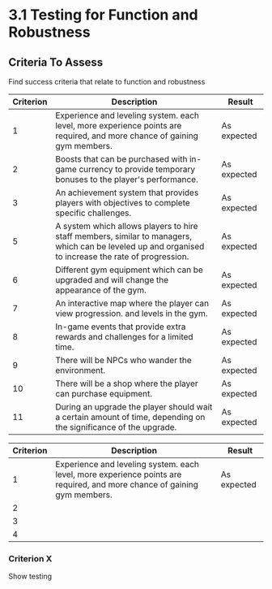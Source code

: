 # 3.1 Testing for Function and Robustness

## Criteria To Assess

Find success criteria that relate to function and robustness

| Criterion | Description                                                                                                                                           | Result      |
| --------- | ----------------------------------------------------------------------------------------------------------------------------------------------------- | ----------- |
| 1         | Experience and leveling system. each level, more experience points are required, and more chance of gaining gym members.                              | As expected |
| 2         | Boosts that can be purchased with in-game currency to provide temporary bonuses to the player's performance.                                          | As expected |
| 3         | An achievement system that provides players with objectives to complete specific challenges.                                                          | As expected |
| 5         | A system which allows players to hire staff members, similar to managers,  which can be leveled up and organised to increase the rate of progression. | As expected |
| 6         | Different gym equipment which can be upgraded and will change the appearance of the gym.                                                              | As expected |
| 7         | An interactive map where the player can view progression. and levels in the gym.                                                                      | As expected |
| 8         | In-game events that provide extra rewards and challenges for a limited time.                                                                          | As expected |
| 9         | There will be NPCs who wander the environment.                                                                                                        | As expected |
| 10        | There will be a shop where the player can purchase equipment.                                                                                         | As expected |
| 11        | During an upgrade the player should wait a certain amount of time, depending on the significance of the upgrade.                                      | As expected |

| Criterion | Description                                                                                                              | Result      |
| --------- | ------------------------------------------------------------------------------------------------------------------------ | ----------- |
| 1         | Experience and leveling system. each level, more experience points are required, and more chance of gaining gym members. | As expected |
| 2         |                                                                                                                          |             |
| 3         |                                                                                                                          |             |
| 4         |                                                                                                                          |             |

### Criterion X

Show testing
